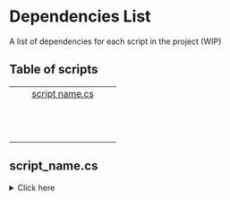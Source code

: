 # Dependencies List

A list of dependencies for each script in the project (WIP)

## Table of scripts

|   |   |   |   |   |
|---|---|---|---|---|
|   |   |[script name.cs](#script_name.cs)   |   |   |
|   |   |   |   |   |
|   |   |   |   |   |
|   |   |   |   |   |
|   |   |   |   |   |
|   |   |   |   |   |
|   |   |   |   |   |
|   |   |   |   |   |
|   |   |   |   |   |
|   |   |   |   |   |
|   |   |   |   |   |
|   |   |   |   |   |
|   |   |   |   |   |

## script_name.cs
<details>
  <summary> Click here </summary>
  
| Dependencies    |
|-----------------|
| script_name.cs  |
| script_name.cs  |
| script_name.cs  |
| script_name.cs  |
</details>